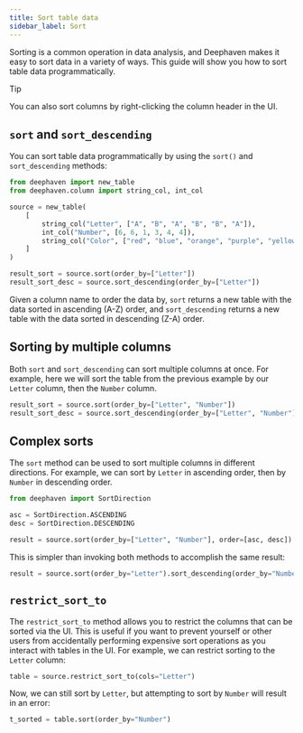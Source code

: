 ```yaml
---
title: Sort table data
sidebar_label: Sort
---
```


Sorting is a common operation in data analysis, and Deephaven makes it easy to sort data in a variety of ways. This guide will show you how to sort table data programmatically.

> [!TIP]
> You can also sort columns by right-clicking the column header in the UI.

## `sort` and `sort_descending`

You can sort table data programmatically by using the `sort()` and `sort_descending` methods:

```python test-set=1 order=result_sort,result_sort_desc
from deephaven import new_table
from deephaven.column import string_col, int_col

source = new_table(
    [
        string_col("Letter", ["A", "B", "A", "B", "B", "A"]),
        int_col("Number", [6, 6, 1, 3, 4, 4]),
        string_col("Color", ["red", "blue", "orange", "purple", "yellow", "pink"]),
    ]
)

result_sort = source.sort(order_by=["Letter"])
result_sort_desc = source.sort_descending(order_by=["Letter"])
```

Given a column name to order the data by, `sort` returns a new table with the data sorted in ascending (A-Z) order, and `sort_descending` returns a new table with the data sorted in descending (Z-A) order.

## Sorting by multiple columns

Both `sort` and `sort_descending` can sort multiple columns at once. For example, here we will sort the table from the previous example by our `Letter` column, then the `Number` column.

```python test-set=1 order=result_sort,result_sort_desc
result_sort = source.sort(order_by=["Letter", "Number"])
result_sort_desc = source.sort_descending(order_by=["Letter", "Number"])
```

## Complex sorts

The `sort` method can be used to sort multiple columns in different directions. For example, we can sort by `Letter` in ascending order, then by `Number` in descending order.

```python test-set=1 order=result
from deephaven import SortDirection

asc = SortDirection.ASCENDING
desc = SortDirection.DESCENDING

result = source.sort(order_by=["Letter", "Number"], order=[asc, desc])
```

This is simpler than invoking both methods to accomplish the same result:

```python test-set=1 order=result
result = source.sort(order_by="Letter").sort_descending(order_by="Number")
```

## `restrict_sort_to`

The `restrict_sort_to` method allows you to restrict the columns that can be sorted via the UI. This is useful if you want to prevent yourself or other users from accidentally performing expensive sort operations as you interact with tables in the UI. For example, we can restrict sorting to the `Letter` column:

```python test-set=1 order=table
table = source.restrict_sort_to(cols="Letter")
```

Now, we can still sort by `Letter`, but attempting to sort by `Number` will result in an error:

```python test-set=1 skip-test
t_sorted = table.sort(order_by="Number")
```
